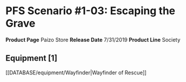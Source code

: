 ﻿---
id: '9'
name: PFS Scenario 1-03. Escaping the Grave
rarity: Common
rus_type_level: null
source: null
trait: null
type: Source

---
# PFS Scenario #1-03: Escaping the Grave

**Product Page** Paizo Store
**Release Date** 7/31/2019
**Product Line** Society

## Equipment [1]

[[DATABASE/equipment/Wayfinder|Wayfinder of Rescue]]